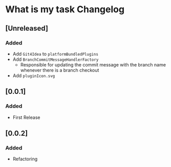 <!-- Keep a Changelog guide -> https://keepachangelog.com -->

# What is my task Changelog

## [Unreleased]
### Added
- Add `Git4Idea` to `platformBundledPlugins`
- Add `BranchCommitMessageHandlerFactory`
  - Responsible for updating the commit message with the branch name whenever there is a branch checkout
- Add `pluginIcon.svg`

## [0.0.1]
### Added
- First Release

## [0.0.2]
### Added
- Refactoring